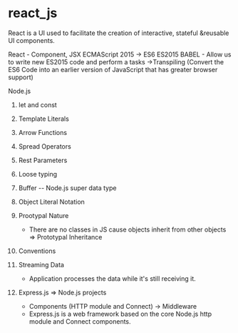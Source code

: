 # react_js
React is a UI used to facilitate the creation of interactive, stateful &reusable UI components.

React - Component, JSX
ECMAScript 2015 -> ES6 ES2015
BABEL - Allow us to write new ES2015 code and perform a tasks ->Transpiling (Convert the ES6 Code into an earlier version of JavaScript that has greater browser support)

Node.js

1. let and const
2. Template Literals
3. Arrow Functions
4. Spread Operators
5. Rest Parameters
6. Loose typing
7. Buffer -- Node.js super data type
8. Object Literal Notation
9. Prootypal Nature
    - There are no classes in JS cause objects inherit from other objects => Prototypal Inheritance

10. Conventions
11. Streaming Data

    - Application processes the data while it's still receiving it.

12. Express.js => Node.js projects
    - Components (HTTP module and Connect) -> Middleware
    - Express.js is a web framework based on the core Node.js http  module and Connect components.